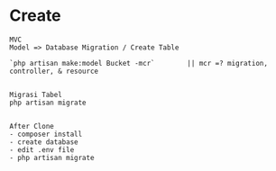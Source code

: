 
# Create
    MVC
    Model => Database Migration / Create Table

    `php artisan make:model Bucket -mcr`        || mcr =? migration, controller, & resource


    Migrasi Tabel
    php artisan migrate


    After Clone
    - composer install
    - create database
    - edit .env file
    - php artisan migrate